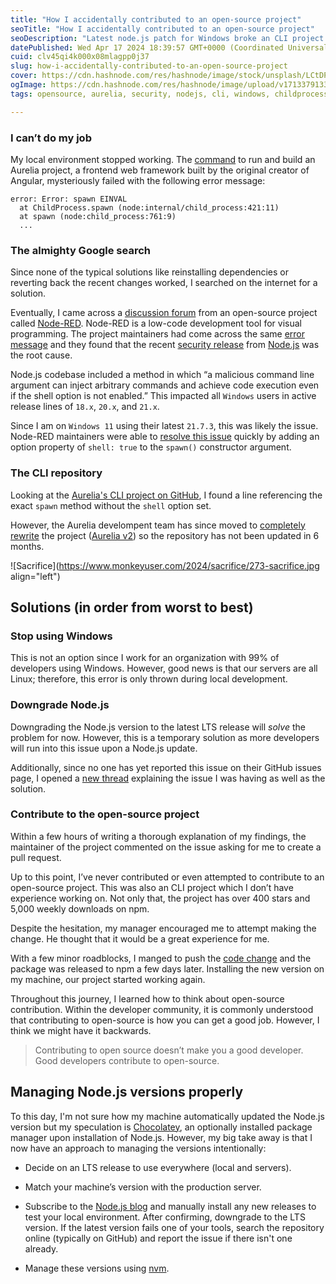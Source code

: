 ```yaml
---
title: "How I accidentally contributed to an open-source project"
seoTitle: "How I accidentally contributed to an open-source project"
seoDescription: "Latest node.js patch for Windows broke an CLI project."
datePublished: Wed Apr 17 2024 18:39:57 GMT+0000 (Coordinated Universal Time)
cuid: clv45qi4k000x08mlagpp0j37
slug: how-i-accidentally-contributed-to-an-open-source-project
cover: https://cdn.hashnode.com/res/hashnode/image/stock/unsplash/LCtDPn_2aTE/upload/016cf4ff2b25f799a68bc0fcd4872078.jpeg
ogImage: https://cdn.hashnode.com/res/hashnode/image/upload/v1713379133176/40aa94f5-5290-49c6-a579-5fabdce122e4.jpeg
tags: opensource, aurelia, security, nodejs, cli, windows, childprocess, spawn

---
```


### I can’t do my job

My local environment stopped working. The [command](https://aurelia.io/docs/cli/basics#running-your-aurelia-app) to run and build an Aurelia project, a frontend web framework built by the original creator of Angular, mysteriously failed with the following error message:

```plaintext
error: Error: spawn EINVAL
  at ChildProcess.spawn (node:internal/child_process:421:11)
  at spawn (node:child_process:761:9)
  ...
```

### The almighty Google search

Since none of the typical solutions like reinstalling dependencies or reverting back the recent changes worked, I searched on the internet for a solution.

Eventually, I came across a [discussion forum](https://discourse.nodered.org/t/not-starting-on-window-11-error-spawn-einval/87153) from an open-source project called [Node-RED](https://nodered.org/). Node-RED is a low-code development tool for visual programming. The project maintainers had come across the same [error message](https://github.com/node-red/node-red/issues/4653) and they found that the recent [security release](https://nodejs.org/en/blog/vulnerability/april-2024-security-releases-2/) from [Node.js](https://nodejs.org/en) was the root cause.

Node.js codebase included a method in which “a malicious command line argument can inject arbitrary commands and achieve code execution even if the shell option is not enabled.” This impacted all `Windows` users in active release lines of `18.x`, `20.x`, and `21.x`.

Since I am on `Windows 11` using their latest `21.7.3`, this was likely the issue. Node-RED maintainers were able to [resolve this issue](https://github.com/node-red/node-red/pull/4652) quickly by adding an option property of `shell: true` to the `spawn()` constructor argument.

### The CLI repository

Looking at the [Aurelia's CLI project on GitHub](https://github.com/aurelia/cli), I found a line referencing the exact `spawn` method without the `shell` option set.

However, the Aurelia develompent team has since moved to [completely rewrite](https://docs.aurelia.io/developer-guides/migrating-to-aurelia-2) the project ([Aurelia v2](https://docs.aurelia.io/)) so the repository has not been updated in 6 months.

![Sacrifice](https://www.monkeyuser.com/2024/sacrifice/273-sacrifice.jpg align="left")

## Solutions (in order from worst to best)

### Stop using Windows

This is not an option since I work for an organization with 99% of developers using Windows. However, good news is that our servers are all Linux; therefore, this error is only thrown during local development.

### Downgrade Node.js

Downgrading the Node.js version to the latest LTS release will *solve* the problem for now. However, this is a temporary solution as more developers will run into this issue upon a Node.js update.

Additionally, since no one has yet reported this issue on their GitHub issues page, I opened a [new thread](https://github.com/aurelia/cli/issues/1205) explaining the issue I was having as well as the solution.

### Contribute to the open-source project

Within a few hours of writing a thorough explanation of my findings, the maintainer of the project commented on the issue asking for me to create a pull request.

Up to this point, I’ve never contributed or even attempted to contribute to an open-source project. This was also an CLI project which I don’t have experience working on. Not only that, the project has over 400 stars and 5,000 weekly downloads on npm.

Despite the hesitation, my manager encouraged me to attempt making the change. He thought that it would be a great experience for me.

With a few minor roadblocks, I manged to push the [code change](https://github.com/aurelia/cli/pull/1206) and the package was released to npm a few days later. Installing the new version on my machine, our project started working again.

Throughout this journey, I learned how to think about open-source contribution. Within the developer community, it is commonly understood that contributing to open-source is how you can get a good job. However, I think we might have it backwards.

> Contributing to open source doesn’t make you a good developer. Good developers contribute to open-source.

## Managing Node.js versions properly

To this day, I'm not sure how my machine automatically updated the Node.js version but my speculation is [Chocolatey](https://chocolatey.org/), an optionally installed package manager upon installation of Node.js. However, my big take away is that I now have an approach to managing the versions intentionally:

* Decide on an LTS release to use everywhere (local and servers).
    
* Match your machine’s version with the production server.
    
* Subscribe to the [Node.js blog](https://nodejs.org/en/blog) and manually install any new releases to test your local environment. After confirming, downgrade to the LTS version. If the latest version fails one of your tools, search the repository online (typically on GitHub) and report the issue if there isn't one already.
    
* Manage these versions using [nvm](https://github.com/nvm-sh/nvm).